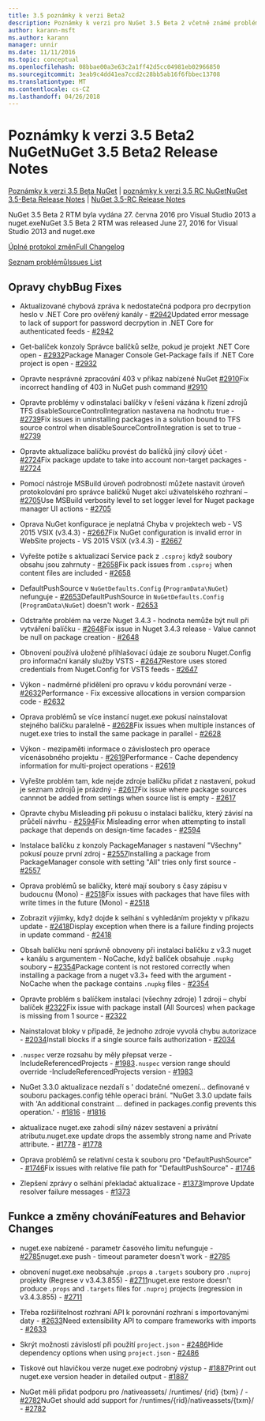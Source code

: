 ```yaml
---
title: 3.5 poznámky k verzi Beta2
description: Poznámky k verzi pro NuGet 3.5 Beta 2 včetně známé problémy, opravy chyb, přidaných funkcí a chcete.
author: karann-msft
ms.author: karann
manager: unnir
ms.date: 11/11/2016
ms.topic: conceptual
ms.openlocfilehash: 08bbae00a3e63c2a1ff42d5cc04981eb02966850
ms.sourcegitcommit: 3eab9c4dd41ea7ccd2c28bb5ab16f6fbbec13708
ms.translationtype: MT
ms.contentlocale: cs-CZ
ms.lasthandoff: 04/26/2018
---
```

# <a name="nuget-35-beta2-release-notes"></a><span data-ttu-id="a9f0e-103">Poznámky k verzi 3.5 Beta2 NuGet</span><span class="sxs-lookup"><span data-stu-id="a9f0e-103">NuGet 3.5 Beta2 Release Notes</span></span>

<span data-ttu-id="a9f0e-104">[Poznámky k verzi 3.5 Beta NuGet](../release-notes/nuget-3.5-Beta.md) | [poznámky k verzi 3.5 RC NuGet](../release-notes/nuget-3.5-RC.md)</span><span class="sxs-lookup"><span data-stu-id="a9f0e-104">[NuGet 3.5-Beta Release Notes](../release-notes/nuget-3.5-Beta.md) | [NuGet 3.5-RC Release Notes](../release-notes/nuget-3.5-RC.md)</span></span>

<span data-ttu-id="a9f0e-105">NuGet 3.5 Beta 2 RTM byla vydána 27. června 2016 pro Visual Studio 2013 a nuget.exe</span><span class="sxs-lookup"><span data-stu-id="a9f0e-105">NuGet 3.5 Beta 2 RTM was released June 27, 2016 for Visual Studio 2013 and nuget.exe</span></span>

[<span data-ttu-id="a9f0e-106">Úplné protokol změn</span><span class="sxs-lookup"><span data-stu-id="a9f0e-106">Full Changelog</span></span>](https://github.com/NuGet/NuGet.Client/compare/release-3.5.0-beta...release-3.5.0-beta2)

[<span data-ttu-id="a9f0e-107">Seznam problémů</span><span class="sxs-lookup"><span data-stu-id="a9f0e-107">Issues List</span></span>](https://github.com/Nuget/Home/issues?q=is%3Aissue+milestone%3A%223.5+Beta2%22+is%3Aclosed)

## <a name="bug-fixes"></a><span data-ttu-id="a9f0e-108">Opravy chyb</span><span class="sxs-lookup"><span data-stu-id="a9f0e-108">Bug Fixes</span></span>

* <span data-ttu-id="a9f0e-109">Aktualizované chybová zpráva k nedostatečná podpora pro decrpytion heslo v .NET Core pro ověřený kanály - [#2942](https://github.com/NuGet/Home/issues/2942)</span><span class="sxs-lookup"><span data-stu-id="a9f0e-109">Updated error message to lack of support for password decrpytion in .NET Core for authenticated feeds  - [#2942](https://github.com/NuGet/Home/issues/2942)</span></span>

* <span data-ttu-id="a9f0e-110">Get-balíček konzoly Správce balíčků selže, pokud je projekt .NET Core open - [#2932](https://github.com/NuGet/Home/issues/2932)</span><span class="sxs-lookup"><span data-stu-id="a9f0e-110">Package Manager Console Get-Package fails if .NET Core project is open - [#2932](https://github.com/NuGet/Home/issues/2932)</span></span>

* <span data-ttu-id="a9f0e-111">Opravte nesprávné zpracování 403 v příkaz nabízené NuGet [#2910](https://github.com/NuGet/Home/issues/2910)</span><span class="sxs-lookup"><span data-stu-id="a9f0e-111">Fix incorrect handling of 403 in NuGet push command [#2910](https://github.com/NuGet/Home/issues/2910)</span></span>

* <span data-ttu-id="a9f0e-112">Opravte problémy v odinstalaci balíčky v řešení vázána k řízení zdrojů TFS disableSourceControlIntegration nastavena na hodnotu true - [#2739](https://github.com/NuGet/Home/issues/2739)</span><span class="sxs-lookup"><span data-stu-id="a9f0e-112">Fix issues in uninstalling packages in a solution bound to TFS source control when disableSourceControlIntegration is set to true - [#2739](https://github.com/NuGet/Home/issues/2739)</span></span>

* <span data-ttu-id="a9f0e-113">Opravte aktualizace balíčku provést do balíčků jiný cílový účet - [#2724](https://github.com/NuGet/Home/issues/2724)</span><span class="sxs-lookup"><span data-stu-id="a9f0e-113">Fix package update to take into account non-target packages - [#2724](https://github.com/NuGet/Home/issues/2724)</span></span>

* <span data-ttu-id="a9f0e-114">Pomocí nástroje MSBuild úroveň podrobností můžete nastavit úroveň protokolování pro správce balíčků Nuget akcí uživatelského rozhraní – [#2705](https://github.com/NuGet/Home/issues/2705)</span><span class="sxs-lookup"><span data-stu-id="a9f0e-114">Use MSBuild verbosity level to set logger level for Nuget package manager UI actions - [#2705](https://github.com/NuGet/Home/issues/2705)</span></span>

* <span data-ttu-id="a9f0e-115">Oprava NuGet konfigurace je neplatná Chyba v projektech web - VS 2015 VSIX (v3.4.3) - [#2667](https://github.com/NuGet/Home/issues/2667)</span><span class="sxs-lookup"><span data-stu-id="a9f0e-115">Fix NuGet configuration is invalid error in WebSite projects - VS 2015 VSIX (v3.4.3) - [#2667](https://github.com/NuGet/Home/issues/2667)</span></span>

* <span data-ttu-id="a9f0e-116">Vyřešte potíže s aktualizací Service pack z `.csproj` když soubory obsahu jsou zahrnuty - [#2658](https://github.com/NuGet/Home/issues/2658)</span><span class="sxs-lookup"><span data-stu-id="a9f0e-116">Fix pack issues from `.csproj` when content files are included - [#2658](https://github.com/NuGet/Home/issues/2658)</span></span>

* <span data-ttu-id="a9f0e-117">DefaultPushSource v `NuGetDefaults.Config` (`ProgramData\NuGet`) nefunguje - [#2653](https://github.com/NuGet/Home/issues/2653)</span><span class="sxs-lookup"><span data-stu-id="a9f0e-117">DefaultPushSource in `NuGetDefaults.Config` (`ProgramData\NuGet`) doesn't work - [#2653](https://github.com/NuGet/Home/issues/2653)</span></span>

* <span data-ttu-id="a9f0e-118">Odstraňte problém na verze Nuget 3.4.3 - hodnota nemůže být null při vytváření balíčku - [#2648](https://github.com/NuGet/Home/issues/2648)</span><span class="sxs-lookup"><span data-stu-id="a9f0e-118">Fix issue in Nuget 3.4.3 release - Value cannot be null on package creation - [#2648](https://github.com/NuGet/Home/issues/2648)</span></span>

* <span data-ttu-id="a9f0e-119">Obnovení používá uložené přihlašovací údaje ze souboru Nuget.Config pro informační kanály služby VSTS - [#2647](https://github.com/NuGet/Home/issues/2647)</span><span class="sxs-lookup"><span data-stu-id="a9f0e-119">Restore uses stored credentials from Nuget.Config for VSTS feeds - [#2647](https://github.com/NuGet/Home/issues/2647)</span></span>

* <span data-ttu-id="a9f0e-120">Výkon - nadměrné přidělení pro opravu v kódu porovnání verze - [#2632](https://github.com/NuGet/Home/issues/2632)</span><span class="sxs-lookup"><span data-stu-id="a9f0e-120">Performance - Fix excessive allocations in version comparsion code - [#2632](https://github.com/NuGet/Home/issues/2632)</span></span>

* <span data-ttu-id="a9f0e-121">Oprava problémů se více instancí nuget.exe pokusí nainstalovat stejného balíčku paralelně - [#2628](https://github.com/NuGet/Home/issues/2628)</span><span class="sxs-lookup"><span data-stu-id="a9f0e-121">Fix issues when multiple instances of nuget.exe tries to install the same package in parallel - [#2628](https://github.com/NuGet/Home/issues/2628)</span></span>

* <span data-ttu-id="a9f0e-122">Výkon - mezipaměti informace o závislostech pro operace vícenásobného projektu - [#2619](https://github.com/NuGet/Home/issues/2619)</span><span class="sxs-lookup"><span data-stu-id="a9f0e-122">Performance - Cache dependency information for multi-project operations - [#2619](https://github.com/NuGet/Home/issues/2619)</span></span>

* <span data-ttu-id="a9f0e-123">Vyřešte problém tam, kde nejde zdroje balíčku přidat z nastavení, pokud je seznam zdrojů je prázdný - [#2617](https://github.com/NuGet/Home/issues/2617)</span><span class="sxs-lookup"><span data-stu-id="a9f0e-123">Fix issue where package sources cannnot be added from settings when source list is empty - [#2617](https://github.com/NuGet/Home/issues/2617)</span></span>

* <span data-ttu-id="a9f0e-124">Opravte chybu Misleading při pokusu o instalaci balíčku, který závisí na průčelí návrhu - [#2594](https://github.com/NuGet/Home/issues/2594)</span><span class="sxs-lookup"><span data-stu-id="a9f0e-124">Fix Misleading error when attempting to install package that depends on design-time facades - [#2594](https://github.com/NuGet/Home/issues/2594)</span></span>

* <span data-ttu-id="a9f0e-125">Instalace balíčku z konzoly PackageManager s nastavení "Všechny" pokusí pouze první zdroj - [#2557](https://github.com/NuGet/Home/issues/2557)</span><span class="sxs-lookup"><span data-stu-id="a9f0e-125">Installing a package from PackageManager console with setting "All" tries only first source - [#2557](https://github.com/NuGet/Home/issues/2557)</span></span>

* <span data-ttu-id="a9f0e-126">Oprava problémů se balíčky, které mají soubory s časy zápisu v budoucnu (Mono) - [#2518](https://github.com/NuGet/Home/issues/2518)</span><span class="sxs-lookup"><span data-stu-id="a9f0e-126">Fix issues with packages that have files with write times in the future (Mono) - [#2518](https://github.com/NuGet/Home/issues/2518)</span></span>

* <span data-ttu-id="a9f0e-127">Zobrazit výjimky, když dojde k selhání s vyhledáním projekty v příkazu update - [#2418](https://github.com/NuGet/Home/issues/2418)</span><span class="sxs-lookup"><span data-stu-id="a9f0e-127">Display exception when there is a failure finding projects in update command - [#2418](https://github.com/NuGet/Home/issues/2418)</span></span>

* <span data-ttu-id="a9f0e-128">Obsah balíčku není správně obnoveny při instalaci balíčku z v3.3 nuget + kanálu s argumentem - NoCache, když balíček obsahuje `.nupkg` soubory – [#2354](https://github.com/NuGet/Home/issues/2354)</span><span class="sxs-lookup"><span data-stu-id="a9f0e-128">Package content is not restored correctly when installing a package from a nuget v3.3+ feed with the argument -NoCache when the package contains `.nupkg` files - [#2354](https://github.com/NuGet/Home/issues/2354)</span></span>

* <span data-ttu-id="a9f0e-129">Opravte problém s balíčkem instalaci (všechny zdroje) 1 zdroji – chybí balíček [#2322](https://github.com/NuGet/Home/issues/2322)</span><span class="sxs-lookup"><span data-stu-id="a9f0e-129">Fix issue with package install (All Sources) when package is missing from 1 source - [#2322](https://github.com/NuGet/Home/issues/2322)</span></span>

* <span data-ttu-id="a9f0e-130">Nainstalovat bloky v případě, že jednoho zdroje vyvolá chybu autorizace - [#2034](https://github.com/NuGet/Home/issues/2034)</span><span class="sxs-lookup"><span data-stu-id="a9f0e-130">Install blocks if a single source fails authorization - [#2034](https://github.com/NuGet/Home/issues/2034)</span></span>

* <span data-ttu-id="a9f0e-131">`.nuspec` verze rozsahu by měly přepsat verze - IncludeReferencedProjects - [#1983](https://github.com/NuGet/Home/issues/1983)</span><span class="sxs-lookup"><span data-stu-id="a9f0e-131">`.nuspec` version range should override -IncludeReferencedProjects version - [#1983](https://github.com/NuGet/Home/issues/1983)</span></span>

* <span data-ttu-id="a9f0e-132">NuGet 3.3.0 aktualizace nezdaří s ' dodatečné omezení... definované v souboru packages.config téhle operaci brání. "</span><span class="sxs-lookup"><span data-stu-id="a9f0e-132">NuGet 3.3.0 update fails with 'An additional constraint ... defined in packages.config prevents this operation.'</span></span><span data-ttu-id="a9f0e-133"> - [#1816](https://github.com/NuGet/Home/issues/1816)</span><span class="sxs-lookup"><span data-stu-id="a9f0e-133"> - [#1816](https://github.com/NuGet/Home/issues/1816)</span></span>

* <span data-ttu-id="a9f0e-134">aktualizace nuget.exe zahodí silný název sestavení a privátní atributu.</span><span class="sxs-lookup"><span data-stu-id="a9f0e-134">nuget.exe update drops the assembly strong name and Private attribute.</span></span><span data-ttu-id="a9f0e-135"> - [#1778](https://github.com/NuGet/Home/issues/1778)</span><span class="sxs-lookup"><span data-stu-id="a9f0e-135"> - [#1778](https://github.com/NuGet/Home/issues/1778)</span></span>

* <span data-ttu-id="a9f0e-136">Oprava problémů se relativní cesta k souboru pro "DefaultPushSource" - [#1746](https://github.com/NuGet/Home/issues/1746)</span><span class="sxs-lookup"><span data-stu-id="a9f0e-136">Fix issues with relative file path for "DefaultPushSource" - [#1746](https://github.com/NuGet/Home/issues/1746)</span></span>

* <span data-ttu-id="a9f0e-137">Zlepšení zprávy o selhání překladač aktualizace - [#1373](https://github.com/NuGet/Home/issues/1373)</span><span class="sxs-lookup"><span data-stu-id="a9f0e-137">Improve Update resolver failure messages - [#1373](https://github.com/NuGet/Home/issues/1373)</span></span>

## <a name="features-and-behavior-changes"></a><span data-ttu-id="a9f0e-138">Funkce a změny chování</span><span class="sxs-lookup"><span data-stu-id="a9f0e-138">Features and Behavior Changes</span></span>

* <span data-ttu-id="a9f0e-139">nuget.exe nabízené - parametr časového limitu nefunguje - [#2785](https://github.com/NuGet/Home/issues/2785)</span><span class="sxs-lookup"><span data-stu-id="a9f0e-139">nuget.exe push - timeout parameter doesn't work  - [#2785](https://github.com/NuGet/Home/issues/2785)</span></span>

* <span data-ttu-id="a9f0e-140">obnovení nuget.exe neobsahuje `.props` a `.targets` soubory pro `.nuproj` projekty (Regrese v v3.4.3.855) - [#2711](https://github.com/NuGet/Home/issues/2711)</span><span class="sxs-lookup"><span data-stu-id="a9f0e-140">nuget.exe restore doesn't produce `.props` and `.targets` files for `.nuproj` projects (regression in v3.4.3.855) - [#2711](https://github.com/NuGet/Home/issues/2711)</span></span>

* <span data-ttu-id="a9f0e-141">Třeba rozšiřitelnost rozhraní API k porovnání rozhraní s importovanými daty - [#2633](https://github.com/NuGet/Home/issues/2633)</span><span class="sxs-lookup"><span data-stu-id="a9f0e-141">Need extensibility API to compare frameworks with imports - [#2633](https://github.com/NuGet/Home/issues/2633)</span></span>

* <span data-ttu-id="a9f0e-142">Skrýt možnosti závislostí při použití `project.json`  -  [#2486](https://github.com/NuGet/Home/issues/2486)</span><span class="sxs-lookup"><span data-stu-id="a9f0e-142">Hide dependency options when using `project.json` - [#2486](https://github.com/NuGet/Home/issues/2486)</span></span>

* <span data-ttu-id="a9f0e-143">Tiskové out hlavičkou verze nuget.exe podrobný výstup - [#1887](https://github.com/NuGet/Home/issues/1887)</span><span class="sxs-lookup"><span data-stu-id="a9f0e-143">Print out nuget.exe version header in detailed output - [#1887](https://github.com/NuGet/Home/issues/1887)</span></span>

* <span data-ttu-id="a9f0e-144">NuGet měli přidat podporu pro /nativeassets/ /runtimes/ {rid} {txm} / - [#2782](https://github.com/NuGet/Home/issues/2782)</span><span class="sxs-lookup"><span data-stu-id="a9f0e-144">NuGet should add support for /runtimes/{rid}/nativeassets/{txm}/ - [#2782](https://github.com/NuGet/Home/issues/2782)</span></span>